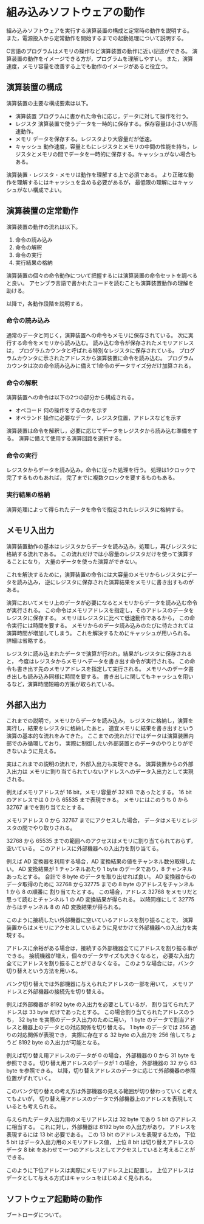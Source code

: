 # 組み込みソフトウェアの動作
組み込みソフトウェアを実行する演算装置の構成と定常時の動作を説明する。
また，電源投入から定常動作を開始するまでの起動処理について説明する。

C言語のプログラムはメモリの操作など演算装置の動作に近い記述ができる。
演算装置の動作をイメージできる方が，プログラムを理解しやすい。
また，演算速度，メモリ容量を改善する上でも動作のイメージがあると役立つ。

## 演算装置の構成
演算装置の主要な構成要素は以下。

- 演算装置 プログラムに書かれた命令に応じ，データに対して操作を行う。
- レジスタ 演算装置で使うデータを一時的に保存する。保存容量は小さいが高速動作。
- メモリ データを保存する。レジスタより大容量だが低速。
- キャッシュ 動作速度，容量ともにレジスタとメモリの中間の性能を持ち，レジスタとメモリの間でデータを一時的に保存する。キャッシュがない場合もある。

演算装置・レジスタ・メモリは動作を理解する上で必須である。
より正確な動作を理解するにはキャッシュを含める必要があるが，
最低限の理解にはキャッシュがない構成でよい。

## 演算装置の定常動作
演算装置の動作の流れは以下。

1. 命令の読み込み
2. 命令の解釈
3. 命令の実行
4. 実行結果の格納

演算装置の個々の命令動作について把握するには演算装置の命令セットを調べると良い。
アセンブラ言語で書かれたコードを読むことも演算装置動作の理解を助ける。

以降で，各動作段階を説明する。

### 命令の読み込み
通常のデータと同じく，演算装置への命令もメモリに保存されている。
次に実行する命令をメモリから読み込む。
読み込む命令が保存されたメモリアドレスは，
プログラムカウンタと呼ばれる特別なレジスタに保存されている。
プログラムカウンタに示されたアドレスから演算装置に命令を読み込む。
プログラムカウンタは次の命令読み込みに備えて1命令のデータサイズ分だけ加算される。

### 命令の解釈
演算装置への命令は以下の2つの部分から構成される。
- オペコード 何の操作をするのかを示す
- オペランド 操作に必要なデータ，レジスタ位置，アドレスなどを示す

演算装置は命令を解釈し，必要に応じてデータをレジスタから読み込む準備をする。
演算に備えて使用する演算回路を選択する。

### 命令の実行
レジスタからデータを読み込み，命令に従った処理を行う。
処理は1クロックで完了するものもあれば，
完了までに複数クロックを要するものもある。

### 実行結果の格納
演算処理によって得られたデータを命令で指定されたレジスタに格納する。

## メモリ入出力
演算装置動作の基本はレジスタからデータを読み込み，処理し，再びレジスタに格納する流れである。
この流れだけでは小容量のレジスタだけを使って演算することになり，
大量のデータを使った演算ができない。

これを解決するために，演算装置の命令には大容量のメモリからレジスタにデータを読み込み，
逆にレジスタに保存された演算結果をメモリに書き出すものがある。

演算においてメモリ上のデータが必要になるとメモリからデータを読み込む命令が実行される。
この命令はメモリアドレスを指定し，そのアドレスのデータをレジスタに保存する。
メモリはレジスタに比べて低速動作であるから，
この命令実行には時間を要する。
メモリからのデータ読み込みのたびに待たされては演算時間が増加してしまう。
これを解決するためにキャッシュが用いられる。詳細は省略する。

レジスタに読み込まれたデータで演算が行われ，結果がレジスタに保存されると，
今度はレジスタからメモリへデータを書き出す命令が実行される。
この命令も書き出す先のメモリアドレスを指定して実行される。
メモリへのデータ書き出しも読み込み同様に時間を要する。
書き出しに関してもキャッシュを用いるなど，演算時間短縮の方策が取られている。

## 外部入出力
これまでの説明で，メモリからデータを読み込み，
レジスタに格納し，演算を実行し，結果をレジスタに格納したあと，
適宜メモリに結果を書き出すという演算の基本的な流れをみてきた。
ここまでの流れだけではデータは演算装置内部でのみ循環しており，
実際に制御したい外部装置とのデータのやりとりができないように見える。

実はこれまでの説明の流れで，外部入出力も実現できる。
演算装置からの外部入出力は
メモリに割り当てられていないアドレスへのデータ入出力として実現される。

例えばメモリアドレスが 16 bit，メモリ容量が 32 KB であったとする。
16 bit のアドレスでは 0 から 65535 まで表現できる。
メモリにはこのうち 0 から 32767 までを割り当てたとする。

メモリアドレス 0 から 32767 までにアクセスした場合，
データはメモリとレジスタの間でやり取りされる。

32768 から 65535 までの範囲へのアクセスはメモリに割り当てられておらず，
空いている。
このアドレスに外部機器への入出力を割り当てる。

例えば AD 変換器を利用する場合，AD 変換結果の値をチャンネル数分取得したい。
AD 変換結果が 1 チャンネルあたり 1 byte のデータであり，8 チャンネルあったとする。
合計で 8 byte のデータを取り出せれば良い。
AD 変換器からのデータ取得のために
32768 から32775 までの 8 byte のアドレスをチャンネル 1 から 8 の順番に
割り当てたとする。
この場合，アドレス 32768 をメモリだと思って読むとチャンネル 1 の AD 変換結果が得られる。
以降同様にして 32775 からはチャンネル 8 の AD 変換結果が得られる。

このように接続したい外部機器に空いているアドレスを割り振ることで，
演算装置からはメモリにアクセスしているように見せかけて外部機器への入出力を実現する。

アドレスに余裕がある場合は，接続する外部機器全てにアドレスを割り振る事ができる。
接続機器が増え，個々のデータサイズも大きくなると，
必要な入出力全てにアドレスを割り振ることができなくなる。
このような場合には，バンク切り替えという方法を用いる。

バンク切り替えでは外部機器に与えられたアドレスの一部を用いて，
メモリアドレスと外部機器の接続先を切り替える。

例えば外部機器が 8192 byte の入出力を必要としているが，
割り当てられたアドレスは 33 byte だけであったとする。
この場合割り当てられたアドレスのうち， 32 byte を実際のデータ入出力のために用い，
1 byte のデータで割当アドレスと機器上のデータとの対応関係を切り替える。
1 byte のデータでは 256 通りの対応関係が表現でき，
実際に存在する 32 byte の入出力を 256 倍してちょうど 8192 byte の入出力が可能となる。

例えば切り替え用アドレスのデータが 0 の場合，
外部機器の 0 から 31 byte を参照できる。
切り替え用アドレスのデータが 1 の場合，
外部機器の 32 から 63 byte を参照できる。
以降，切り替えアドレスのデータに応じて外部機器の参照位置がずれていく。

このバンク切り替えの考え方は外部機器の見える範囲が切り替わっていくと考えてもよいが，
切り替え用アドレスのデータで外部機器上のアドレスを表現しているとも考えられる。

与えられたデータ入出力用のメモリアドレスは 32 byte であり 5 bit のアドレスに相当する。
これに対し，外部機器は 8192 byte の入出力があり，
アドレスを表現するには 13 bit 必要である。
この 13 bit のアドレスを表現するため，
下位 5 bit はデータ入出力用のメモリアドレス値，
上位 8 bit は切り替えアドレスのデータ 8 bit をあわせて一つのアドレスとしてアクセスしていると考えることができる。

このように下位アドレスは実際にメモリアドレス上に配置し，
上位アドレスはデータとして与える方式はキャッシュをはじめよく見られる。

## ソフトウェア起動時の動作
ブートローダについて。
